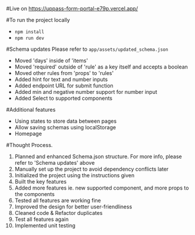 #Live on
https://uppass-form-portal-e79p.vercel.app/

#To run the project locally
- `npm install`
- `npm run dev`

#Schema updates
Please refer to `app/assets/updated_schema.json`
- Moved 'days' inside of 'items'
- Moved 'required' outside of 'rule' as a key itself and accepts a boolean
- Moved other rules from 'props' to 'rules'
- Added hint for text and number inputs
- Added endpoint URL for submit function
- Added min and negative number support for number input
- Added Select to supported components

#Additional features
- Using states to store data between pages
- Allow saving schemas using localStorage
- Homepage

#Thought Process.
1. Planned and enhanced Schema.json structure. For more info, please refer to 'Schema updates' above
2. Manually set up the project to avoid dependency conflicts later
3. Initialized the project using the instructions given
4. Built the key features
5. Added more features ie. new supported component, and more props to the components
6. Tested all features are working fine
7. Improved the design for better user-friendliness
8. Cleaned code & Refactor duplicates
9. Test all features again
10. Implemented unit testing


